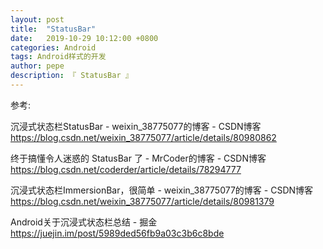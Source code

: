 ```yaml
---
layout: post
title:  "StatusBar"
date:   2019-10-29 10:12:00 +0800
categories: Android
tags: Android样式的开发
author: pepe
description: 『 StatusBar 』
---
```



































参考:

沉浸式状态栏StatusBar - weixin_38775077的博客 - CSDN博客
https://blog.csdn.net/weixin_38775077/article/details/80980862

终于搞懂令人迷惑的 StatusBar 了 - MrCoder的博客 - CSDN博客
https://blog.csdn.net/coderder/article/details/78294777

沉浸式状态栏ImmersionBar，很简单 - weixin_38775077的博客 - CSDN博客
https://blog.csdn.net/weixin_38775077/article/details/80981379

Android关于沉浸式状态栏总结 - 掘金
https://juejin.im/post/5989ded56fb9a03c3b6c8bde































